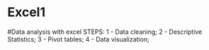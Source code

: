 # Excel1
#Data analysis with excel
STEPS:
  1 - Data cleaning;
  2 - Descriptive Statistics;
  3 - Pivot tables;
  4 - Data visualization;
